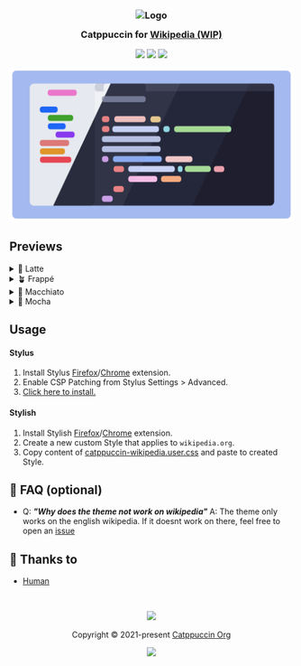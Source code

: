 <h3 align="center">
	<img src="https://raw.githubusercontent.com/catppuccin/catppuccin/main/assets/logos/exports/1544x1544_circle.png" width="100" alt="Logo"/><br/>
	<img src="https://raw.githubusercontent.com/catppuccin/catppuccin/main/assets/misc/transparent.png" height="30" width="0px"/>
	Catppuccin for <a href="https://wikipedia.org">Wikipedia (WIP)</a>
	<img src="https://raw.githubusercontent.com/catppuccin/catppuccin/main/assets/misc/transparent.png" height="30" width="0px"/>
</h3>

<p align="center">
	<a href="https://github.com/catppuccin/wikipedia/stargazers"><img src="https://img.shields.io/github/stars/catppuccin/wikipedia?colorA=363a4f&colorB=b7bdf8&style=for-the-badge"></a>
	<a href="https://github.com/catppuccin/wikipedia/issues"><img src="https://img.shields.io/github/issues/catppuccin/wikipedia?colorA=363a4f&colorB=f5a97f&style=for-the-badge"></a>
	<a href="https://github.com/catppuccin/wikipedia/contributors"><img src="https://img.shields.io/github/contributors/catppuccin/wikipedia?colorA=363a4f&colorB=a6da95&style=for-the-badge"></a>
</p>

<p align="center">
	<img src="https://github.com/catppuccin/catppuccin/raw/main/assets/previews/sample.webp"/>
</p>

## Previews

<details>
<summary>🌻 Latte</summary>
<img src="https://github.com/catppuccin/catppuccin/raw/main/assets/previews/latte.webp"/>
</details>
<details>
<summary>🪴 Frappé</summary>
<img src="https://github.com/catppuccin/catppuccin/raw/main/assets/previews/frappe.webp"/>
</details>
<details>
<summary>🌺 Macchiato</summary>
<img src="https://github.com/catppuccin/catppuccin/raw/main/assets/previews/macchiato.webp"/>
</details>
<details>
<summary>🌿 Mocha</summary>
<img src="https://github.com/catppuccin/catppuccin/raw/main/assets/previews/mocha.webp"/>
</details>

## Usage

#### Stylus
1. Install Stylus [Firefox](https://addons.mozilla.org/en-GB/firefox/addon/styl-us/)/[Chrome](https://chrome.google.com/webstore/detail/stylus/clngdbkpkpeebahjckkjfobafhncgmne) extension.
2. Enable CSP Patching from Stylus Settings > Advanced.
3. [Click here to install.](https://github.com/catppuccin/wikipedia/raw/main/catppuccin-wikipedia.user.css)

#### Stylish
1. Install Stylish [Firefox](https://addons.mozilla.org/en-GB/firefox/addon/stylish/)/[Chrome](https://chrome.google.com/webstore/detail/stylish-custom-themes-for/fjnbnpbmkenffdnngjfgmeleoegfcffe) extension.
2. Create a new custom Style that applies to `wikipedia.org`.
3. Copy content of [catppuccin-wikipedia.user.css](catppuccin-wikipedia.css) and paste to created Style.

## 🙋 FAQ (optional)

-	Q: **_"Why does the theme not work on wikipedia"_**
	A: The theme only works on the english wikipedia. If it doesnt work on there, feel free to open an [issue](https://github.com/catppuccin/wikipedia/issues) 

## 💝 Thanks to

- [Human](https://github.com/catppuccin)

&nbsp;

<p align="center">
	<img src="https://raw.githubusercontent.com/catppuccin/catppuccin/main/assets/footers/gray0_ctp_on_line.svg?sanitize=true" />
</p>

<p align="center">
	Copyright &copy; 2021-present <a href="https://github.com/catppuccin" target="_blank">Catppuccin Org</a>
</p>

<p align="center">
	<a href="https://github.com/catppuccin/catppuccin/blob/main/LICENSE"><img src="https://img.shields.io/static/v1.svg?style=for-the-badge&label=License&message=MIT&logoColor=d9e0ee&colorA=363a4f&colorB=b7bdf8"/></a>
</p>

